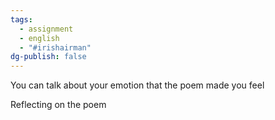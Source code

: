 ```yaml
---
tags:
  - assignment
  - english
  - "#irishairman"
dg-publish: false
---
```

You can talk about your emotion that the poem made you feel

Reflecting on the poem 